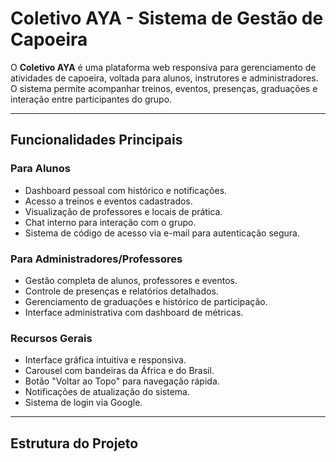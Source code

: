 # Coletivo AYA - Sistema de Gestão de Capoeira

O **Coletivo AYA** é uma plataforma web responsiva para gerenciamento de atividades de capoeira, voltada para alunos, instrutores e administradores. O sistema permite acompanhar treinos, eventos, presenças, graduações e interação entre participantes do grupo.

---

## Funcionalidades Principais

### Para Alunos
- Dashboard pessoal com histórico e notificações.
- Acesso a treinos e eventos cadastrados.
- Visualização de professores e locais de prática.
- Chat interno para interação com o grupo.
- Sistema de código de acesso via e-mail para autenticação segura.

### Para Administradores/Professores
- Gestão completa de alunos, professores e eventos.
- Controle de presenças e relatórios detalhados.
- Gerenciamento de graduações e histórico de participação.
- Interface administrativa com dashboard de métricas.

### Recursos Gerais
- Interface gráfica intuitiva e responsiva.
- Carousel com bandeiras da África e do Brasil.
- Botão "Voltar ao Topo" para navegação rápida.
- Notificações de atualização do sistema.
- Sistema de login via Google.

---

## Estrutura do Projeto

